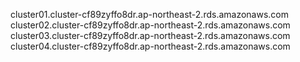 cluster01.cluster-cf89zyffo8dr.ap-northeast-2.rds.amazonaws.com	
cluster02.cluster-cf89zyffo8dr.ap-northeast-2.rds.amazonaws.com	
cluster03.cluster-cf89zyffo8dr.ap-northeast-2.rds.amazonaws.com	
cluster04.cluster-cf89zyffo8dr.ap-northeast-2.rds.amazonaws.com	
